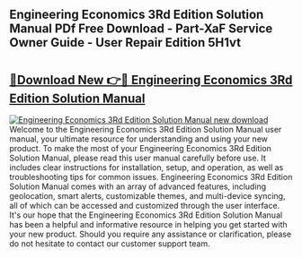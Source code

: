 ## Engineering Economics 3Rd Edition Solution Manual PDf Free Download - Part-XaF Service Owner Guide - User Repair Edition 5H1vt

# <h2><a href="http://bc57940.oget.top/?id=Engineering+Economics+3Rd+Edition+Solution+Manual">🔗Download New 👉🔴 Engineering Economics 3Rd Edition Solution Manual</a></h2>

[![Engineering Economics 3Rd Edition Solution Manual new download](https://i.imgur.com/5g1atiW.png)](http://bc57940.oget.top/?id=Engineering+Economics+3Rd+Edition+Solution+Manual)
Welcome to the Engineering Economics 3Rd Edition Solution Manual user manual, your ultimate resource for understanding and using your new product. To make the most of your Engineering Economics 3Rd Edition Solution Manual, please read this user manual carefully before use. It includes clear instructions for installation, setup, and operation, as well as troubleshooting tips for common issues. Engineering Economics 3Rd Edition Solution Manual comes with an array of advanced features, including geolocation, smart alerts, customizable themes, and multi-device syncing, all of which can be accessed and customized through the user interface. It's our hope that the Engineering Economics 3Rd Edition Solution Manual has been a helpful and informative resource in helping you get started with your new product. Should you require any assistance or clarification, please do not hesitate to contact our customer support team.
